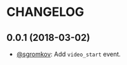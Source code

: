 # CHANGELOG

## 0.0.1 (2018-03-02)
* [@sgromkov](https://github.com/sgromkov/): Add `video_start` event.
